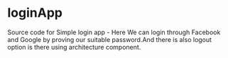 # loginApp
Source code for Simple login app - Here We can login through Facebook and Google by proving our suitable password.And there is also logout option is there using architecture component.  
